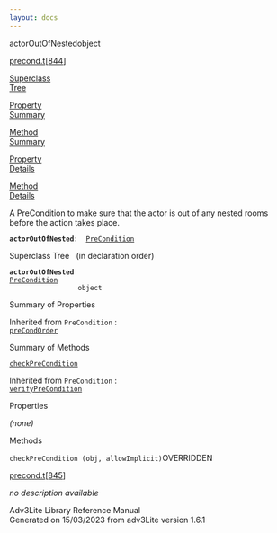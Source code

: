 ```yaml
---
layout: docs
---
```

<span class="title">actorOutOfNested</span><span class="type">object</span>

[precond.t](../file/precond.t.html)\[[844](../source/precond.t.html#844)\]

[Superclass  
Tree](#_SuperClassTree_)

[Property  
Summary](#_PropSummary_)

[Method  
Summary](#_MethodSummary_)

[Property  
Details](#_Properties_)

[Method  
Details](#_Methods_)

<div class="fdesc">

A PreCondition to make sure that the actor is out of any nested rooms
before the action takes place.

**`actorOutOfNested`**` :   `[`PreCondition`](../object/PreCondition.html)

</div>

<span id="_SuperClassTree_"></span>

<div class="mjhd">

<span class="hdln">Superclass Tree</span>   (in declaration order)

</div>

**`actorOutOfNested`**  
[`PreCondition`](../object/PreCondition.html)  
`                 object`  
<span id="_PropSummary_"></span>

<div class="mjhd">

<span class="hdln">Summary of Properties</span>  

</div>



Inherited from `PreCondition` :  
[`preCondOrder`](../object/PreCondition.html#preCondOrder)

<span id="_MethodSummary_"></span>

<div class="mjhd">

<span class="hdln">Summary of Methods</span>  

</div>

[`checkPreCondition`](#checkPreCondition)

Inherited from `PreCondition` :  
[`verifyPreCondition`](../object/PreCondition.html#verifyPreCondition)

<span id="_Properties_"></span>

<div class="mjhd">

<span class="hdln">Properties</span>  

</div>

*(none)* <span id="_Methods_"></span>

<div class="mjhd">

<span class="hdln">Methods</span>  

</div>

<span id="checkPreCondition"></span>

`checkPreCondition (obj, allowImplicit)`<span class="rem">OVERRIDDEN</span>

[precond.t](../file/precond.t.html)\[[845](../source/precond.t.html#845)\]

<div class="desc">

*no description available*

</div>

<div class="ftr">

Adv3Lite Library Reference Manual  
Generated on 15/03/2023 from adv3Lite version 1.6.1

</div>
